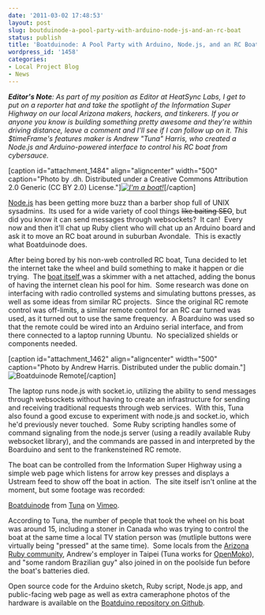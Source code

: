 ```yaml
---
date: '2011-03-02 17:48:53'
layout: post
slug: boutduinode-a-pool-party-with-arduino-node-js-and-an-rc-boat
status: publish
title: 'Boatduinode: A Pool Party with Arduino, Node.js, and an RC Boat!'
wordpress_id: '1458'
categories:
- Local Project Blog
- News
---
```


**_Editor's Note_**_: As part of my position   as Editor at HeatSync Labs, I get to put on a reporter hat and take the   spotlight of the Information Super Highway on our local Arizona makers,   hackers, and tinkerers.  If you or anyone you know is building  something  pretty awesome and they're within driving distance, leave a  comment and  I'll see if I can follow up on it.  This $timeFrame's  features maker is Andrew "Tuna" Harris, who created a Node.js and Arduino-powered interface to control his RC boat from cybersauce._

[caption id="attachment_1484" align="aligncenter" width="500" caption="Photo by .dh. Distributed under a Creative Commons Attribution 2.0 Generic (CC BY 2.0) License."]_[![I'm a boat!](http://www.heatsynclabs.org/wp-content/uploads/2011/03/boatduinode_cartel_500px1.jpg)](http://www.flickr.com/photos/25968780@N03/5492638601/in/photostream/)_[/caption]

[Node.js](http://nodejs.org/) has been getting more buzz than a barber shop full of UNIX sysadmins.  Its used for a wide variety of cool things <del>like baiting SEO</del>, but did you know it can send messages through websockets?  It can!  Every now and then it'll chat up Ruby client who will chat up an Arduino board and ask it to move an RC boat around in suburban Avondale.  This is exactly what Boatduinode does.

After being bored by his non-web controlled RC boat, Tuna decided to let the internet take the wheel and build something to make it happen or die trying.  The [boat itself ](http://www.dunnriteproducts.com/skimmers.htm)was a skimmer with a net attached, adding the bonus of having the internet clean his pool for him.  Some research was done on interfacing with radio controlled systems and simulating buttons presses, as well as some ideas from similar RC projects.  Since the original RC remote control was off-limits, a similar remote control for an RC car turned was used, as it turned out to use the same frequency.  A Boarduino was used so that the remote could be wired into an Arduino serial interface, and from there connected to a laptop running Ubuntu.  No specialized shields or components needed.

[caption id="attachment_1462" align="aligncenter" width="500" caption="Photo by Andrew Harris.  Distributed under the public domain."]![Boatduinode Remote](http://www.heatsynclabs.org/wp-content/uploads/2011/02/boatduinode_remote.jpg)[/caption]

The laptop runs node.js with socket.io, utilizing the ability to send messages through websockets without having to create an infrastructure for sending and receiving traditional requests through web services.  With this, Tuna also found a good excuse to experiment with node.js and socket.io, which he'd previously never touched.  Some Ruby scripting handles some of command signaling from the node.js server (using a readily available Ruby websocket library), and the commands are passed in and interpreted by the Boarduino and sent to the frankensteined RC remote.

The boat can be controlled from the Information Super Highway using a simple web page which listens for arrow key presses and displays a Ustream feed to show off the boat in action.  The site itself isn't online at the moment, but some footage was recorded:





[Boatduinode](http://vimeo.com/20150885) from [Tuna](http://vimeo.com/supertunaman) on [Vimeo](http://vimeo.com).


According to Tuna, the number of people that took the wheel on his boat was around 15, including a stoner in Canada who was trying to control the boat at the same time a local TV station person was (mutliple buttons were virtually being "pressed" at the same time).  Some locals from the [Arizona Ruby community](http://www.rubyaz.org/), Andrew's employer in Taipei (Tuna works for [OpenMoko](http://www.openmoko.com/)), and "some random Brazilian guy" also joined in on the poolside fun before the boat's batteries died.

Open source code for the Arduino sketch, Ruby script, Node.js app, and public-facing web page as well as extra cameraphone photos of the hardware is available on the [Boatduino repository on Github](https://github.com/supertunaman/Boatduinode).
